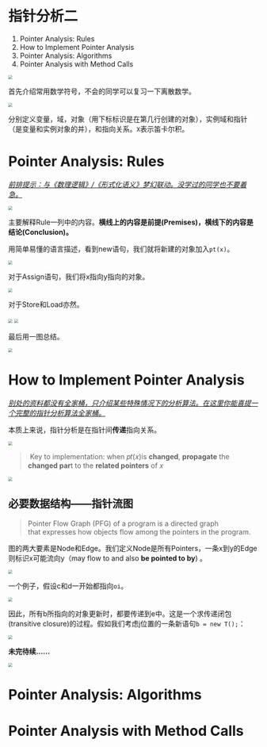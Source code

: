 # 指针分析二

1. Pointer Analysis: Rules
2. How to Implement Pointer Analysis
3. Pointer Analysis: Algorithms
4. Pointer Analysis with Method Calls

<img src="04-03-pointer2-analysis-spa.assets/image-20201105195029800.png" style="zoom:50%;" />

首先介绍常用数学符号，不会的同学可以复习一下离散数学。

<img src="04-03-pointer2-analysis-spa.assets/image-20201105195154527.png" style="zoom:50%;" />

分别定义变量，域，对象（用下标标识是在第几行创建的对象），实例域和指针（是变量和实例对象的并），和指向关系。`X`表示笛卡尔积。

# Pointer Analysis: Rules

<u>*前排提示：与《数理逻辑》/《形式化语义》梦幻联动。没学过的同学也不要着急。*</u>

<img src="04-03-pointer2-analysis-spa.assets/image-20201105195524932.png" style="zoom:50%;" />

主要解释Rule一列中的内容。**横线上的内容是前提(Premises)，横线下的内容是结论(Conclusion)。**

用简单易懂的语言描述，看到new语句，我们就将新建的对象加入`pt(x)`。

<img src="04-03-pointer2-analysis-spa.assets/image-20201105195943007.png" style="zoom:50%;" />

对于Assign语句，我们将x指向y指向的对象。

<img src="04-03-pointer2-analysis-spa.assets/image-20201105195843958.png" style="zoom:50%;" />

对于Store和Load亦然。

<img src="04-03-pointer2-analysis-spa.assets/image-20201105200112512.png" style="zoom:50%;" />

<img src="04-03-pointer2-analysis-spa.assets/image-20201105200123601.png" style="zoom:50%;" />

最后用一图总结。

<img src="04-03-pointer2-analysis-spa.assets/image-20201105200412145.png" style="zoom:50%;" />

# How to Implement Pointer Analysis

*<u>别处的资料都没有全家桶，只介绍某些特殊情况下的分析算法。在这里你能喜提一个完整的指针分析算法全家桶。</u>*

本质上来说，指针分析是在指针间**传递**指向关系。

<img src="04-03-pointer2-analysis-spa.assets/image-20201105200815104.png" style="zoom:50%;" />

>   ​	Key to implementation: when 𝑝𝑡(𝑥)is **changed**, **propagate** the **changed par**t to the **related pointers** of 𝑥

<img src="04-03-pointer2-analysis-spa.assets/image-20201105201018655.png" style="zoom:50%;" />

## 必要数据结构——指针流图

>   Pointer Flow Graph (PFG) of a program is a directed graph  
>   that expresses how objects flow among the pointers in the program.

图的两大要素是Node和Edge。我们定义Node是所有Pointers，一条x到y的Edge则标识x可能流向y（may flow to and also **be pointed to by**) 。

<img src="04-03-pointer2-analysis-spa.assets/image-20201105201421501.png" style="zoom:50%;" />

一个例子，假设c和d一开始都指向`oi`。

<img src="04-03-pointer2-analysis-spa.assets/image-20201105201746860.png" style="zoom:50%;" />

因此，所有b所指向的对象更新时，都要传递到e中。这是一个求传递闭包(transitive closure)的过程。假如我们考虑j位置的一条新语句`b = new T();`：

<img src="04-03-pointer2-analysis-spa.assets/image-20201105201939088.png" style="zoom:50%;" />

**未完待续……**

<img src="04-03-pointer2-analysis-spa.assets/image-20201105202101633.png" style="zoom:50%;" />



# Pointer Analysis: Algorithms

# Pointer Analysis with Method Calls